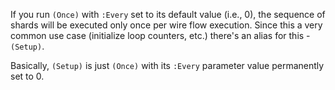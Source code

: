 If you run `(Once)` with `:Every` set to its default value (i.e., 0), the sequence of shards will be executed only once per wire flow execution. Since this a very common use case (initialize loop counters, etc.) there's an alias for this - `(Setup)`.

Basically, `(Setup)` is just `(Once)` with its `:Every` parameter value permanently set to 0.
